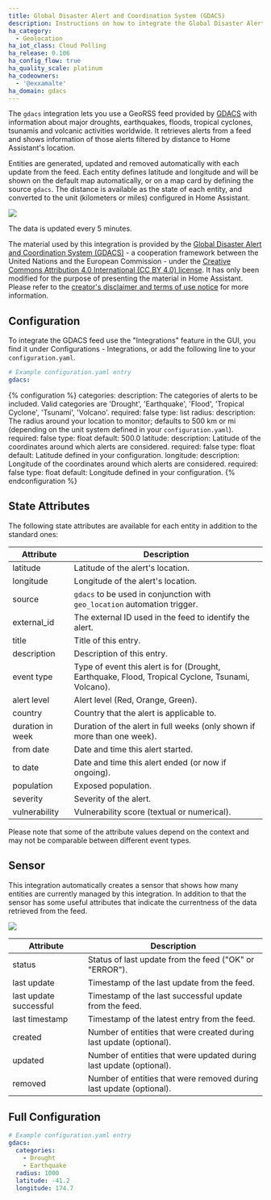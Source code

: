 ```yaml
---
title: Global Disaster Alert and Coordination System (GDACS)
description: Instructions on how to integrate the Global Disaster Alert and Coordination System (GDACS) feed into Home Assistant.
ha_category:
  - Geolocation
ha_iot_class: Cloud Polling
ha_release: 0.106
ha_config_flow: true
ha_quality_scale: platinum
ha_codeowners:
  - '@exxamalte'
ha_domain: gdacs
---
```


The `gdacs` integration lets you use a GeoRSS feed provided by 
[GDACS](https://www.gdacs.org/) with information 
about major droughts, earthquakes, floods, tropical cyclones, tsunamis and 
volcanic activities worldwide.
It retrieves alerts from a feed and shows information of those alerts filtered 
by distance to Home Assistant's location.

Entities are generated, updated and removed automatically with each update 
from the feed. Each entity defines latitude and longitude and will be shown 
on the default map automatically, or on a map card by defining the source 
`gdacs`. The distance is available as the state of each entity, and 
converted to the unit (kilometers or miles) configured in Home Assistant.

<p class='img'>
  <img src='/images/screenshots/gdacs-alerts-feed-map.png' />
</p>

The data is updated every 5 minutes.

<div class='note'>

The material used by this integration is provided by the [Global Disaster 
Alert and Coordination System (GDACS)](https://www.gdacs.org/) - a cooperation 
framework between the United Nations and the European Commission - under the 
[Creative Commons Attribution 4.0 International (CC BY 4.0) license](http://creativecommons.org/licenses/by/4.0/).
It has only been modified for the purpose of presenting the material in Home Assistant.
Please refer to the [creator's disclaimer and terms of use notice](https://www.gdacs.org/About/termofuse.aspx) for more information.

</div>

## Configuration

To integrate the GDACS feed use the "Integrations" feature 
in the GUI, you find it under Configurations - Integrations, or add the 
following line to your `configuration.yaml`.

```yaml
# Example configuration.yaml entry
gdacs:
```

{% configuration %}
categories:
  description: The categories of alerts to be included. Valid categories are 'Drought', 'Earthquake', 'Flood', 'Tropical Cyclone', 'Tsunami', 'Volcano'.
  required: false
  type: list
radius:
  description: The radius around your location to monitor; defaults to 500 km or mi (depending on the unit system defined in your `configuration.yaml`).
  required: false
  type: float
  default: 500.0
latitude:
  description: Latitude of the coordinates around which alerts are considered.
  required: false
  type: float
  default: Latitude defined in your configuration.
longitude:
  description: Longitude of the coordinates around which alerts are considered.
  required: false
  type: float
  default: Longitude defined in your configuration.
{% endconfiguration %}

## State Attributes

The following state attributes are available for each entity in addition to 
the standard ones:

| Attribute        | Description |
|------------------|-------------|
| latitude         | Latitude of the alert's location. |
| longitude        | Longitude of the alert's location. |
| source           | `gdacs` to be used in conjunction with `geo_location` automation trigger. |
| external_id      | The external ID used in the feed to identify the alert. |
| title            | Title of this entry. |
| description      | Description of this entry. |
| event type       | Type of event this alert is for (Drought, Earthquake, Flood, Tropical Cyclone, Tsunami, Volcano). |
| alert level      | Alert level (Red, Orange, Green). |
| country          | Country that the alert is applicable to. |
| duration in week | Duration of the alert in full weeks (only shown if more than one week). |
| from date        | Date and time this alert started. |
| to date          | Date and time this alert ended (or now if ongoing). |
| population       | Exposed population. |
| severity         | Severity of the alert. |
| vulnerability    | Vulnerability score (textual or numerical). |

Please note that some of the attribute values depend on the context and may not
be comparable between different event types.

## Sensor

This integration automatically creates a sensor that shows how many entities
are currently managed by this integration. In addition to that the sensor has
some useful attributes that indicate the currentness of the data retrieved
from the feed.

<p class='img'>
  <img src='/images/screenshots/gdacs-alerts-sensor.png' />
</p>

| Attribute              | Description |
|------------------------|-------------|
| status                 | Status of last update from the feed ("OK" or "ERROR").  |
| last update            | Timestamp of the last update from the feed.  |
| last update successful | Timestamp of the last successful update from the feed.  |
| last timestamp         | Timestamp of the latest entry from the feed.  |
| created                | Number of entities that were created during last update (optional).  |
| updated                | Number of entities that were updated during last update (optional).  |
| removed                | Number of entities that were removed during last update (optional).  |

## Full Configuration

```yaml
# Example configuration.yaml entry
gdacs:
  categories:
    - Drought
    - Earthquake
  radius: 1000
  latitude: -41.2
  longitude: 174.7
```
